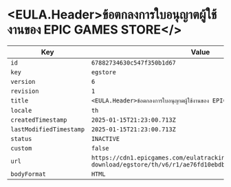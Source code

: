 # <EULA.Header>ข้อตกลงการใบอนุญาตผู้ใช้งานของ EPIC GAMES STORE</>

| Key | Value |
| --- | ----- |
| `id` | `67882734630c547f350b1d67` |
| `key` | `egstore` |
| `version` | `6` |
| `revision` | `1` |
| `title` | `<EULA.Header>ข้อตกลงการใบอนุญาตผู้ใช้งานของ EPIC GAMES STORE</>` |
| `locale` | `th` |
| `createdTimestamp` | `2025-01-15T21:23:00.713Z` |
| `lastModifiedTimestamp` | `2025-01-15T21:23:00.713Z` |
| `status` | `INACTIVE` |
| `custom` | `false` |
| `url` | `https://cdn1.epicgames.com/eulatracking-download/egstore/th/v6/r1/ae76fd10ebdba658e6e355d66d2b1961.pdf` |
| `bodyFormat` | `HTML` |
